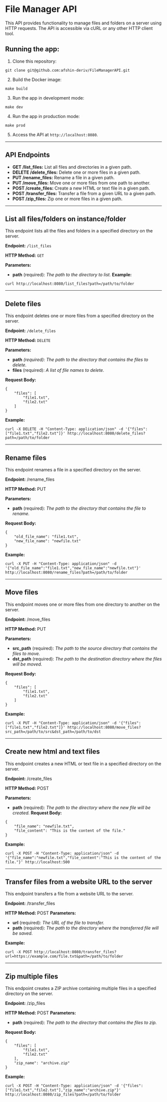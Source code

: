 # File Manager API

This API provides functionality to manage files and folders on a server using HTTP requests. The API is accessible via cURL or any other HTTP client tool.


## Running the app:
1. Clone this repository:
```
git clone git@github.com:afshin-deriv/FileManagerAPI.git
```
2. Build the Docker image:
```
make build
```
3. Run the app in development mode:
```
make dev
```
4. Run the app in production mode:
```
make prod
```
5. Access the API at `http://localhost:8080`.
--------------------------------------------

## API Endpoints
- **GET /list_files:** List all files and directories in a given path.
- **DELETE /delete_files:** Delete one or more files in a given path.
- **PUT /rename_files:** Rename a file in a given path.
- **PUT /move_files:** Move one or more files from one path to another.
- **POST /create_files:** Create a new HTML or text file in a given path.
- **POST /transfer_files:** Transfer a file from a given URL to a given path.
- **POST /zip_files:** Zip one or more files in a given path.

--------------------------------------------
## List all files/folders on instance/folder

This endpoint lists all the files and folders in a specified directory on the server.

**Endpoint:** `/list_files`

**HTTP Method:** `GET`

**Parameters:**

- **path** (required): *The path to the directory to list.*
**Example:**
```
curl http://localhost:8080/list_files?path=/path/to/folder
```
--------------------------------------------
## Delete files
This endpoint deletes one or more files from a specified directory on the server.

**Endpoint:** `/delete_files`

**HTTP Method:** `DELETE`

**Parameters:**

- **path** *(required): The path to the directory that contains the files to delete.*
- **files** (required): *A list of file names to delete.*

**Request Body:**
```
{
    "files": [
        "file1.txt",
        "file2.txt"
    ]
}
```

**Example:**
```
curl -X DELETE -H "Content-Type: application/json" -d '{"files":["file1.txt","file2.txt"]}' http://localhost:8080/delete_files?path=/path/to/folder
```
--------------------------------------------
## Rename files
This endpoint renames a file in a specified directory on the server.

**Endpoint:** /rename_files

**HTTP Method:** PUT

**Parameters:**
- **path** (required): *The path to the directory that contains the file to rename.*

**Request Body:**
```
{
    "old_file_name": "file1.txt",
    "new_file_name": "newfile.txt"
}
```
**Example:**
```
curl -X PUT -H "Content-Type: application/json" -d '{"old_file_name":"file1.txt","new_file_name":"newfile.txt"}' http://localhost:8080/rename_files?path=/path/to/folder
```
--------------------------------------------
## Move files
This endpoint moves one or more files from one directory to another on the server.

**Endpoint:** /move_files

**HTTP Method:** PUT

**Parameters:**
- **src_path** (required): *The path to the source directory that contains the files to move.*
- **dst_path** (required): *The path to the destination directory where the files will be moved.*

**Request Body:**
```
{
    "files": [
        "file1.txt",
        "file2.txt"
    ]
}
```
**Example:**
```
curl -X PUT -H "Content-Type: application/json" -d '{"files":["file1.txt","file2.txt"]}' http://localhost:8080/move_files?src_path=/path/to/src&dst_path=/path/to/dst
```
--------------------------------------------
## Create new html and text files
This endpoint creates a new HTML or text file in a specified directory on the server.

**Endpoint:** /create_files

**HTTP Method:** POST

**Parameters:**

- **path** (required): *The path to the directory where the new file will be created.*
**Request Body:**
```
{
    "file_name": "newfile.txt",
    "file_content": "This is the content of the file."
}
```
**Example:**
```
curl -X POST -H "Content-Type: application/json" -d '{"file_name":"newfile.txt","file_content":"This is the content of the file."}' http://localhost:500
```
--------------------------------------------
## Transfer files from a website URL to the server

This endpoint transfers a file from a website URL to the server.

**Endpoint:** /transfer_files

**HTTP Method:** POST
**Parameters:**
- **url** (required): *The URL of the file to transfer.*
- **path** (required): *The path to the directory where the transferred file will be saved.*

**Example:**
```
curl -X POST http://localhost:8080/transfer_files?url=https://example.com/file.txt&path=/path/to/folder
```
--------------------------------------------
## Zip multiple files
This endpoint creates a ZIP archive containing multiple files in a specified directory on the server.

**Endpoint:** /zip_files

**HTTP Method:** POST
**Parameters:**
- **path** (required): *The path to the directory that contains the files to zip.*

**Request Body:**
```
{
    "files": [
        "file1.txt",
        "file2.txt"
    ],
    "zip_name": "archive.zip"
}
```

**Example:**
```
curl -X POST -H "Content-Type: application/json" -d '{"files":["file1.txt","file2.txt"],"zip_name":"archive.zip"}' http://localhost:8080/zip_files?path=/path/to/folder
```
